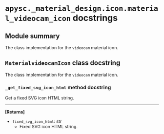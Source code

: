 # `apysc._material_design.icon.material_videocam_icon` docstrings

## Module summary

The class implementation for the `videocam` material icon.

## `MaterialvideocamIcon` class docstring

The class implementation for the `videocam` material icon.

### `_get_fixed_svg_icon_html` method docstring

Get a fixed SVG icon HTML string.<hr>

**[Returns]**

- `fixed_svg_icon_html`: str
  - Fixed SVG icon HTML string.